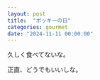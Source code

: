 ```yaml
---
layout: post
title:  "ポッキーの日"
categories: gourmet
date: "2024-11-11 00:00:00"
---
```


久しく食べてないな。

正直、どうでもいいしな。
